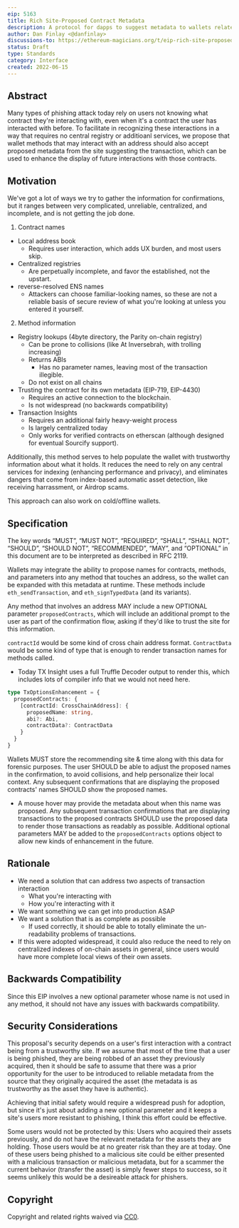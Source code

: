 ```yaml
---
eip: 5163
title: Rich Site-Proposed Contract Metadata
description: A protocol for dapps to suggest metadata to wallets related to relevant contracts.
author: Dan Finlay <@danfinlay>
discussions-to: https://ethereum-magicians.org/t/eip-rich-site-proposed-contract-metadata/9635
status: Draft
type: Standards
category: Interface
created: 2022-06-15
---
```


## Abstract

Many types of phishing attack today rely on users not knowing what contract they're interacting with, even when it's a contract the user has interacted with before. To facilitate in recognizing these interactions in a way that requires no central registry or additioanl services, we propose that wallet methods that may interact with an address should also accept proposed metadata from the site suggesting the transaction, which can be used to enhance the display of future interactions with those contracts.

## Motivation

We've got a lot of ways we try to gather the information for confirmations, but it ranges between very complicated, unreliable, centralized, and incomplete, and is not getting the job done.
1. Contract names
  - Local address book
    - Requires user interaction, which adds UX burden, and most users skip.
  - Centralized registries
    - Are perpetually incomplete, and favor the established, not the upstart.
   - reverse-resolved ENS names
     - Attackers can choose familiar-looking names, so these are not a reliable basis of secure review of what you're looking at unless you entered it yourself.
2. Method information
  - Registry lookups (4byte directory, the Parity on-chain registry)
    - Can be prone to collisions (like At Inversebrah, with trolling increasing)
    - Returns ABIs
      - Has no parameter names, leaving most of the transaction illegible.
    - Do not exist on all chains
  - Trusting the contract for its own metadata (EIP-719, EIP-4430)
    - Requires an active connection to the blockchain.
    - Is not widespread (no backwards compatibility)
  - Transaction Insights
    - Requires an additional fairly heavy-weight process
    - Is largely centralized today
    - Only works for verified contracts on etherscan (although designed for eventual Sourcify support).

Additionally, this method serves to help populate the wallet with trustworthy information about what it holds. It reduces the need to rely on any central services for indexing (enhancing performance and privacy), and eliminates dangers that come from index-based automatic asset detection, like receiving harrassment, or Airdrop scams.

This approach can also work on cold/offline wallets.

## Specification
The key words “MUST”, “MUST NOT”, “REQUIRED”, “SHALL”, “SHALL NOT”, “SHOULD”, “SHOULD NOT”, “RECOMMENDED”, “MAY”, and “OPTIONAL” in this document are to be interpreted as described in RFC 2119.

Wallets may integrate the ability to propose names for contracts, methods, and parameters into any method that touches an address, so the wallet can be expanded with this metadata at runtime. These methods include `eth_sendTransaction`, and `eth_signTypedData` (and its variants).

Any method that involves an address MAY include a new OPTIONAL parameter `proposedContracts`, which will include an additional prompt to the user as part of the confirmation flow, asking if they'd like to trust the site for this information.

`contractId` would be some kind of cross chain address format.
`ContractData` would be some kind of type that is enough to render transaction names for methods called.
  - Today TX Insight uses a full Truffle Decoder output to render this, which includes lots of compiler info that we would not need here.
```typescript
type TxOptionsEnhancement = {
  proposedContracts: {
    [contractId: CrossChainAddress]: {
      proposedName: string,
      abi?: Abi,
      contractData?: ContractData
    }
  }
}
```
Wallets MUST store the recommending site & time along with this data for forensic purposes.
The user SHOULD be able to adjust the proposed names in the confirmation, to avoid collisions, and help personalize their local context.
Any subsequent confirmations that are displaying the proposed contracts' names SHOULD show the proposed names.
  - A mouse hover may provide the metadata about when this name was proposed.
Any subsequent transaction confirmations that are displaying transactions to the proposed contracts SHOULD use the proposed data to render those transactions as readably as possible.
Additional optional parameters MAY be added to the `proposedContracts` options object to allow new kinds of enhancement in the future.

## Rationale
- We need a solution that can address two aspects of transaction interaction
  - What you're interacting with
  - How you're interacting with it
- We want something we can get into production ASAP
- We want a solution that is as complete as possible
  - If used correctly, it should be able to totally eliminate the un-readability problems of transactions.
- If this were adopted widespread, it could also reduce the need to rely on centralized indexes of on-chain assets in general, since users would have more complete local views of their own assets.

## Backwards Compatibility
Since this EIP involves a new optional parameter whose name is not used in any method, it should not have any issues with backwards compatibility.

## Security Considerations
This proposal's security depends on a user's first interaction with a contract being from a trustworthy site. If we assume that most of the time that a user is being phished, they are being robbed of an asset they previously acquired, then it should be safe to assume that there was a prior opportunity for the user to be introduced to reliable metadata from the source that they originally acquired the asset (the metadata is as trustworthy as the asset they have is authentic).

Achieving that initial safety would require a widespread push for adoption, but since it's just about adding a new optional parameter and it keeps a site's users more resistant to phishing, I think this effort could be effective.

Some users would not be protected by this: Users who acquired their assets previously, and do not have the relevant metadata for the assets they are holding. Those users would be at no greater risk than they are at today. One of these users being phished to a malicious site could be either presented with a malicious transaction or malicious metadata, but for a scammer the current behavior (transfer the asset) is simply fewer steps to success, so it seems unlikely this would be a desireable attack for phishers.

## Copyright
Copyright and related rights waived via [CC0](../LICENSE.md).
